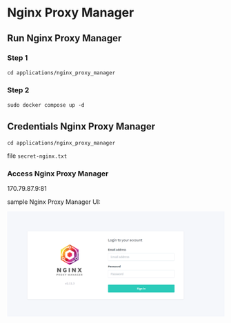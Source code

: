# Nginx Proxy Manager

## Run Nginx Proxy Manager
### Step 1
```
cd applications/nginx_proxy_manager
```
### Step 2
```
sudo docker compose up -d
```

## Credentials Nginx Proxy Manager
```
cd applications/nginx_proxy_manager
```
file ```secret-nginx.txt```

### Access Nginx Proxy Manager
170.79.87.9:81

sample Nginx Proxy Manager UI:

![image](./assets/nginx-proxy-manager-ui.png)

